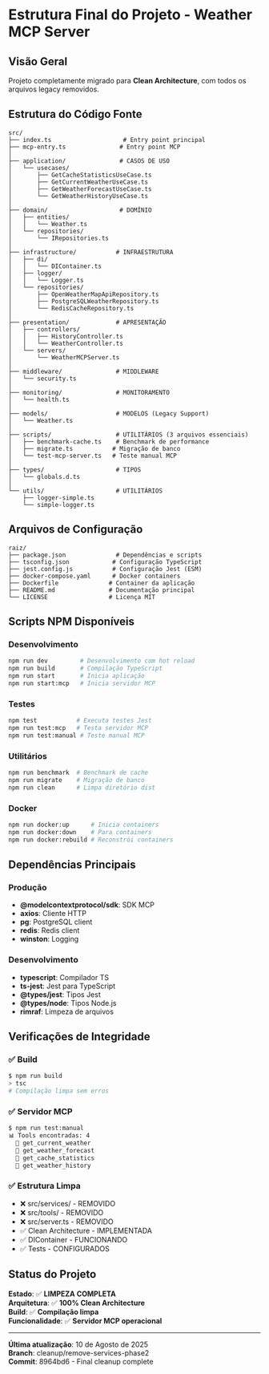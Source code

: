 # Estrutura Final do Projeto - Weather MCP Server

## Visão Geral
Projeto completamente migrado para **Clean Architecture**, com todos os arquivos legacy removidos.

## Estrutura do Código Fonte

```
src/
├── index.ts                    # Entry point principal
├── mcp-entry.ts               # Entry point MCP
│
├── application/               # CASOS DE USO
│   └── usecases/
│       ├── GetCacheStatisticsUseCase.ts
│       ├── GetCurrentWeatherUseCase.ts
│       ├── GetWeatherForecastUseCase.ts
│       └── GetWeatherHistoryUseCase.ts
│
├── domain/                    # DOMÍNIO
│   ├── entities/
│   │   └── Weather.ts
│   └── repositories/
│       └── IRepositories.ts
│
├── infrastructure/           # INFRAESTRUTURA
│   ├── di/
│   │   └── DIContainer.ts
│   ├── logger/
│   │   └── Logger.ts
│   └── repositories/
│       ├── OpenWeatherMapApiRepository.ts
│       ├── PostgreSQLWeatherRepository.ts
│       └── RedisCacheRepository.ts
│
├── presentation/             # APRESENTAÇÃO
│   ├── controllers/
│   │   ├── HistoryController.ts
│   │   └── WeatherController.ts
│   └── servers/
│       └── WeatherMCPServer.ts
│
├── middleware/               # MIDDLEWARE
│   └── security.ts
│
├── monitoring/               # MONITORAMENTO
│   └── health.ts
│
├── models/                   # MODELOS (Legacy Support)
│   └── Weather.ts
│
├── scripts/                  # UTILITÁRIOS (3 arquivos essenciais)
│   ├── benchmark-cache.ts    # Benchmark de performance
│   ├── migrate.ts           # Migração de banco
│   └── test-mcp-server.ts   # Teste manual MCP
│
├── types/                    # TIPOS
│   └── globals.d.ts
│
└── utils/                    # UTILITÁRIOS
    ├── logger-simple.ts
    └── simple-logger.ts
```

## Arquivos de Configuração

```
raiz/
├── package.json              # Dependências e scripts
├── tsconfig.json            # Configuração TypeScript
├── jest.config.js           # Configuração Jest (ESM)
├── docker-compose.yaml      # Docker containers
├── Dockerfile              # Container da aplicação
├── README.md               # Documentação principal
└── LICENSE                 # Licença MIT
```

## Scripts NPM Disponíveis

### Desenvolvimento
```bash
npm run dev         # Desenvolvimento com hot reload
npm run build       # Compilação TypeScript
npm run start       # Inicia aplicação
npm run start:mcp   # Inicia servidor MCP
```

### Testes
```bash
npm test           # Executa testes Jest
npm run test:mcp   # Testa servidor MCP
npm run test:manual # Teste manual MCP
```

### Utilitários
```bash
npm run benchmark  # Benchmark de cache
npm run migrate    # Migração de banco
npm run clean      # Limpa diretório dist
```

### Docker
```bash
npm run docker:up      # Inicia containers
npm run docker:down    # Para containers
npm run docker:rebuild # Reconstrói containers
```

## Dependências Principais

### Produção
- **@modelcontextprotocol/sdk**: SDK MCP
- **axios**: Cliente HTTP
- **pg**: PostgreSQL client
- **redis**: Redis client
- **winston**: Logging

### Desenvolvimento  
- **typescript**: Compilador TS
- **ts-jest**: Jest para TypeScript
- **@types/jest**: Tipos Jest
- **@types/node**: Tipos Node.js
- **rimraf**: Limpeza de arquivos

## Verificações de Integridade

### ✅ Build
```bash
$ npm run build
> tsc
# Compilação limpa sem erros
```

### ✅ Servidor MCP
```bash
$ npm run test:manual
📊 Tools encontradas: 4
  🔧 get_current_weather
  🔧 get_weather_forecast  
  🔧 get_cache_statistics
  🔧 get_weather_history
```

### ✅ Estrutura Limpa
- ❌ src/services/ - REMOVIDO
- ❌ src/tools/ - REMOVIDO  
- ❌ src/server.ts - REMOVIDO
- ✅ Clean Architecture - IMPLEMENTADA
- ✅ DIContainer - FUNCIONANDO
- ✅ Tests - CONFIGURADOS

## Status do Projeto

**Estado**: ✅ **LIMPEZA COMPLETA**  
**Arquitetura**: ✅ **100% Clean Architecture**  
**Build**: ✅ **Compilação limpa**  
**Funcionalidade**: ✅ **Servidor MCP operacional**

---
**Última atualização**: 10 de Agosto de 2025  
**Branch**: cleanup/remove-services-phase2  
**Commit**: 8964bd6 - Final cleanup complete
